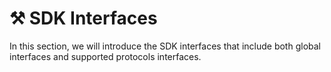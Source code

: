 # ⚒ SDK Interfaces

In this section, we will introduce the SDK interfaces that include both global interfaces and supported protocols interfaces.
